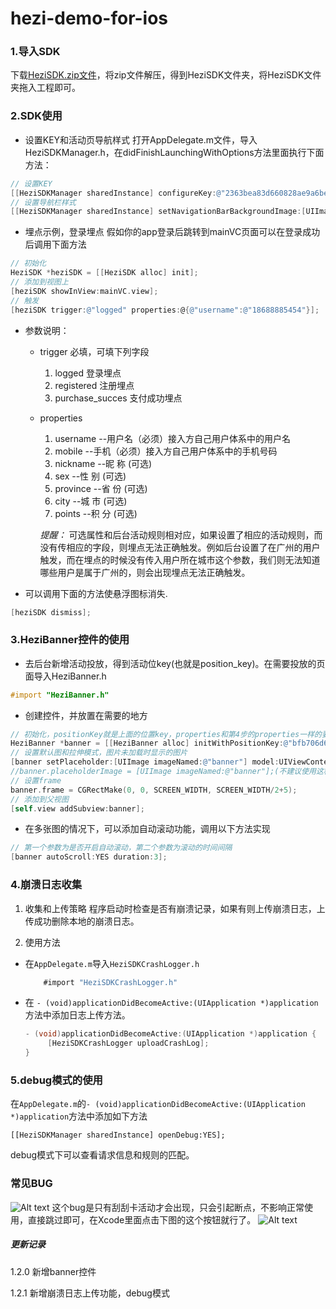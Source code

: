 # hezi-demo-for-ios
### 1.导入SDK

 下载[HeziSDK.zip文件](http://help.huodonghezi.com/hc/kb/article/195000/)，将zip文件解压，得到HeziSDK文件夹，将HeziSDK文件夹拖入工程即可。
 
### 2.SDK使用
- 设置KEY和活动页导航样式
打开AppDelegate.m文件，导入HeziSDKManager.h，在didFinishLaunchingWithOptions方法里面执行下面方法：
```objectivec
// 设置KEY
[[HeziSDKManager sharedInstance] configureKey:@"2363bea83d660828ae9a6be2c9e50048"];
// 设置导航栏样式
[[HeziSDKManager sharedInstance] setNavigationBarBackgroundImage:[UIImage imageNamed:@"anniu01"]];
```

- 埋点示例，登录埋点
假如你的app登录后跳转到mainVC页面可以在登录成功后调用下面方法
```objectivec
// 初始化
HeziSDK *heziSDK = [[HeziSDK alloc] init];
// 添加到视图上
[heziSDK showInView:mainVC.view];
// 触发
[heziSDK trigger:@"logged" properties:@{@"username":@"18688885454"}];
```
- 参数说明：
	- trigger 必填，可填下列字段
		
		1. logged 登录埋点
		2. registered 注册埋点 
		3. purchase_succes 支付成功埋点
	
	- properties
		1.  username     --用户名（必须）接入方自己用户体系中的用户名
        2.  mobile        --手机（必须）接入方自己用户体系中的手机号码
		3.  nickname      --昵   称 (可选)
        4.  sex           --性   别 (可选) 
        5. province      --省   份 (可选)
        6. city         --城   市 (可选)
        7. points       --积   分 (可选)
        
	    *提醒：* 可选属性和后台活动规则相对应，如果设置了相应的活动规则，而没有传相应的字段，则埋点无法正确触发。例如后台设置了在广州的用户触发，而在埋点的时候没有传入用户所在城市这个参数，我们则无法知道哪些用户是属于广州的，则会出现埋点无法正确触发。

- 可以调用下面的方法使悬浮图标消失.
```objectivec
[heziSDK dismiss];
```

### 3.HeziBanner控件的使用
- 去后台新增活动投放，得到活动位key(也就是position_key)。在需要投放的页面导入HeziBanner.h
```objectivec
#import "HeziBanner.h"
```

- 创建控件，并放置在需要的地方
```objectivec
// 初始化，positionKey就是上面的位置key，properties和第4步的properties一样的要求
HeziBanner *banner = [[HeziBanner alloc] initWithPositionKey:@"bfb706d6b8" properties:@{@"username":@"18688885454",@"mobile":@"18688885454"}];
// 设置默认图和拉伸模式，图片未加载时显示的图片
[banner setPlaceholder:[UIImage imageNamed:@"banner"] model:UIViewContentModeScaleAspectFill];
//banner.placeholderImage = [UIImage imageNamed:@"banner"];(不建议使用这种方式)
// 设置frame
banner.frame = CGRectMake(0, 0, SCREEN_WIDTH, SCREEN_WIDTH/2+5);
// 添加到父视图
[self.view addSubview:banner];
```

- 在多张图的情况下，可以添加自动滚动功能，调用以下方法实现
```objectivec
// 第一个参数为是否开启自动滚动，第二个参数为滚动的时间间隔
[banner autoScroll:YES duration:3];
```

### 4.崩溃日志收集
1. 收集和上传策略
	程序启动时检查是否有崩溃记录，如果有则上传崩溃日志，上传成功删除本地的崩溃日志。

2. 使用方法

- 在```AppDelegate.m```导入```HeziSDKCrashLogger.h```
	``` objectivec
		#import "HeziSDKCrashLogger.h"
	```
- 在 ```- (void)applicationDidBecomeActive:(UIApplication *)application```方法中添加日志上传方法。

	```objectivec
	- (void)applicationDidBecomeActive:(UIApplication *)application {
		 [HeziSDKCrashLogger uploadCrashLog];
	}
	```

### 5.debug模式的使用
在```AppDelegate.m```的```- (void)applicationDidBecomeActive:(UIApplication *)application```方法中添加如下方法
```
[[HeziSDKManager sharedInstance] openDebug:YES];
```

debug模式下可以查看请求信息和规则的匹配。

### 常见BUG
![Alt text](./1476435427156.png)
这个bug是只有刮刮卡活动才会出现，只会引起断点，不影响正常使用，直接跳过即可，在Xcode里面点击下图的这个按钮就行了。
![Alt text](./1476435498773.png)


##### 更新记录
1.2.0  新增banner控件

1.2.1  新增崩溃日志上传功能，debug模式
